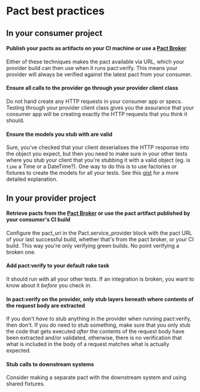 # Pact best practices

## In your consumer project

#### Publish your pacts as artifacts on your CI machine or use a [Pact Broker](https://github.com/bethesque/pact_broker)

Either of these techniques makes the pact available via URL, which your provider build can then use when it runs pact:verify. This means your provider will always be verified against the latest pact from your consumer.

#### Ensure all calls to the provider go through your provider client class

Do not hand create any HTTP requests in your consumer app or specs. Testing through your provider client class gives you the assurance that your consumer app will be creating exactly the HTTP requests that you think it should.

#### Ensure the models you stub with are valid

Sure, you've checked that your client deserialises the HTTP response into the object you expect, but then you need to make sure in your other tests where you stub your client that you're stubbing it with a valid object (eg. is `time` a Time or a DateTime?). One way to do this is to use factories or fixtures to create the models for all your tests. See this [gist](https://gist.github.com/bethesque/69ae590e8312523e5337) for a more detailed explanation.

## In your provider project

#### Retrieve pacts from the [Pact Broker](https://github.com/bethesque/pact_broker) or use the pact artifact published by your consumer's CI build

Configure the pact_uri in the Pact.service_provider block with the pact URL of your last successful build, whether that's from the pact broker, or your CI build. This way you're only verifying green builds. No point verifying a broken one.

#### Add pact:verify to your default rake task

It should run with all your other tests. If an integration is broken, you want to know about it *before* you check in.

#### In pact:verify on the provider, only stub layers beneath where contents of the request body are extracted

If you don't _have_ to stub anything in the provider when running pact:verify, then don't. If you do need to stub something, make sure that you only stub the code that gets executed _after_ the contents of the request body have been extracted and/or validated, otherwise, there is no verification that what is included in the body of a request matches what is actually expected.

#### Stub calls to downstream systems

Consider making a separate pact with the downstream system and using shared fixtures.